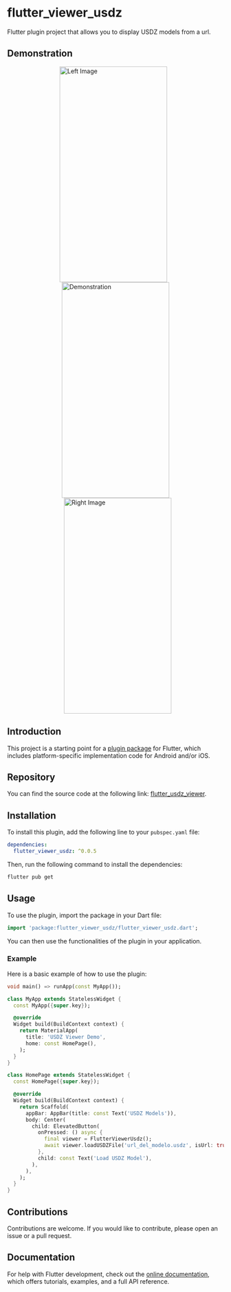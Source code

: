 # flutter_viewer_usdz

Flutter plugin project that allows you to display USDZ models from a url.

## Demonstration

<div style="display: flex; justify-content: center; align-items: center; flex-wrap: wrap;">
  <img src="https://i.imgur.com/5fnfAIW.jpeg" alt="Left Image" width="250" height="500" style="margin-right: 10px;"/>
  <img src="https://i.imgur.com/7Uepigr.gif" alt="Demonstration" width="250" height="500" style="margin: 0 10px;"/>
  <img src="https://i.imgur.com/1q0F9XK.jpeg" alt="Right Image" width="250" height="500" style="margin-left: 10px;"/>
</div>

## Introduction

This project is a starting point for a [plugin package](https://flutter.dev/to/develop-plugins) for Flutter, which includes platform-specific implementation code for Android and/or iOS.

## Repository

You can find the source code at the following link: [flutter_usdz_viewer](https://github.com/lualbertovargas/flutter_usdz_viewer).

## Installation

To install this plugin, add the following line to your `pubspec.yaml` file:

```yaml
dependencies:
  flutter_viewer_usdz: ^0.0.5
```

Then, run the following command to install the dependencies:

```bash
flutter pub get
```

## Usage

To use the plugin, import the package in your Dart file:

```dart
import 'package:flutter_viewer_usdz/flutter_viewer_usdz.dart';
```

You can then use the functionalities of the plugin in your application.

### Example

Here is a basic example of how to use the plugin:

```dart
void main() => runApp(const MyApp());

class MyApp extends StatelessWidget {
  const MyApp({super.key});

  @override
  Widget build(BuildContext context) {
    return MaterialApp(
      title: 'USDZ Viewer Demo',
      home: const HomePage(),
    );
  }
}

class HomePage extends StatelessWidget {
  const HomePage({super.key});

  @override
  Widget build(BuildContext context) {
    return Scaffold(
      appBar: AppBar(title: const Text('USDZ Models')),
      body: Center(
        child: ElevatedButton(
          onPressed: () async {
            final viewer = FlutterViewerUsdz();
            await viewer.loadUSDZFile('url_del_modelo.usdz', isUrl: true);
          },
          child: const Text('Load USDZ Model'),
        ),
      ),
    );
  }
}
```

## Contributions

Contributions are welcome. If you would like to contribute, please open an issue or a pull request.

## Documentation

For help with Flutter development, check out the [online documentation](https://docs.flutter.dev), which offers tutorials, examples, and a full API reference.
